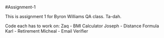 ﻿#Assignment-1

This is assignment 1 for Byron Williams QA class. Ta-dah.

Code each has to work on: 
Zaq     - BMI Calculator
Joseph  - Distance Formula
Karl    - Retirement
Micheal - Email Verifier
